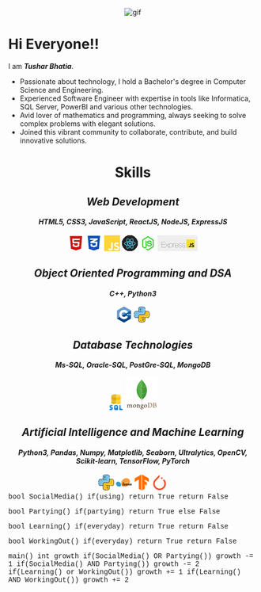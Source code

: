 <p align="center">
  <img src="https://media2.giphy.com/media/v1.Y2lkPTc5MGI3NjExdGN0eXp3Zm9jY2VkdnJ1aW04cnA5NmV0MnZoYmFnaXlmYmcxMmk2diZlcD12MV9pbnRlcm5hbF9naWZfYnlfaWQmY3Q9Zw/H03PuVdwREB21ANkLX/giphy.gif" alt="gif" />
</p>

<h1>Hi Everyone!!</h1>


I am <em><strong>Tushar Bhatia</strong></em>. 

<ul>
  <li>Passionate about technology, I hold a Bachelor's degree in Computer Science and Engineering.</li>
  <li>Experienced Software Engineer with expertise in tools like Informatica, SQL Server, PowerBI and various other technologies.</li>
  <li>Avid lover of mathematics and programming, always seeking to solve complex problems with elegant solutions.</li>
  <li>Joined this vibrant community to collaborate, contribute, and build innovative solutions.</li>
</ul>


<div align="center">
  <h1>Skills</h1>

  <h2><em>Web Development</em></h2>
  <h4><em>HTML5, CSS3, JavaScript, ReactJS, NodeJS, ExpressJS</em></h4>

  <img src="html.JPG" alt="html" />
  <img src="css.JPG" alt="css" />
  <img src="js.JPG" alt="JavaScript" />
  <img src="react.gif" alt="react" />
  <img src="nodejs.JPG" alt="nodejs" />
  <img src="express.JPG" alt="express" />

  <h2><em>Object Oriented Programming and DSA</em></h2>
  <h4><em>C++, Python3</em></h4>
  <img src="c-.png" alt="c++" />
  <img src="python.png" alt="python" />

  <h2><em>Database Technologies</em></h2>
  <h4><em>Ms-SQL, Oracle-SQL, PostGre-SQL, MongoDB</em></h4>
  <img src="sql.png" alt="sql" />
  <img src="mongodb.svg" alt="mongodb" />

  <h2><em>Artificial Intelligence and Machine Learning</em></h2>
  <h4><em>Python3, Pandas, Numpy, Matplotlib, Seaborn, Ultralytics, OpenCV, Scikit-learn, TensorFlow, PyTorch</em></h4>
  <img src="python.png" alt="python" />
  <img src="scikit-learn.png" alt="scikit-learn" />
  <img src="TensorFlow.png" alt="TensorFlow" />
  <img src="PyTorch.png" alt="PyTorch" />
</div>


<span style="font-family: Courier">
bool SocialMedia()
	if(using) 
		return True
	return False

bool Partying()
	if(partying)
		return True
	else False

bool Learning()
	if(everyday)
		return True
	return False

bool WorkingOut()
	if(everyday)
		return True
	return False

main()
	int growth
	if(SocialMedia() OR Partying())
		growth -= 1
	if(SocialMedia() AND Partying())
		growth -= 2
	if(Learning() or WorkingOut())
		growth += 1
	if(Learning() AND WorkingOut())
		growth += 2
</span>
<!---
tusharx0809/tusharx0809 is a ✨ particular ✨ repository because its `README.md` (this file) appears on your GitHub profile.
You can click the Preview link to take a look at your changes.
--->
